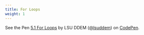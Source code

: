 ```yaml
---
title: For Loops
weight: 1
---
```

<p data-height="600" data-theme-id="33744" data-slug-hash="437a635cc3be524f089773f9ab17d31a" data-default-tab="js" data-user="lsuddem" data-pen-title="5.1 For Loops" data-editable="true" class="codepen">See the Pen <a href="https://codepen.io/lsuddem/pen/437a635cc3be524f089773f9ab17d31a/">5.1 For Loops</a> by LSU DDEM (<a href="https://codepen.io/lsuddem">@lsuddem</a>) on <a href="https://codepen.io">CodePen</a>.</p>
<script async src="https://static.codepen.io/assets/embed/ei.js"></script>